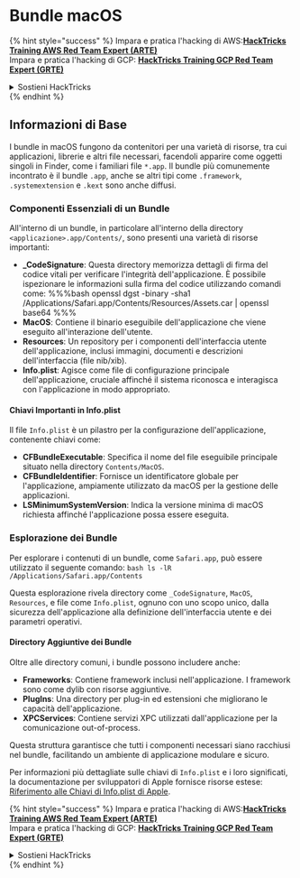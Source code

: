 # Bundle macOS

{% hint style="success" %}
Impara e pratica l'hacking di AWS:<img src="/.gitbook/assets/arte.png" alt="" data-size="line">[**HackTricks Training AWS Red Team Expert (ARTE)**](https://training.hacktricks.xyz/courses/arte)<img src="/.gitbook/assets/arte.png" alt="" data-size="line">\
Impara e pratica l'hacking di GCP: <img src="/.gitbook/assets/grte.png" alt="" data-size="line">[**HackTricks Training GCP Red Team Expert (GRTE)**<img src="/.gitbook/assets/grte.png" alt="" data-size="line">](https://training.hacktricks.xyz/courses/grte)

<details>

<summary>Sostieni HackTricks</summary>

* Controlla i [**piani di abbonamento**](https://github.com/sponsors/carlospolop)!
* **Unisciti al** 💬 [**gruppo Discord**](https://discord.gg/hRep4RUj7f) o al [**gruppo telegram**](https://t.me/peass) o **seguici** su **Twitter** 🐦 [**@hacktricks\_live**](https://twitter.com/hacktricks\_live)**.**
* **Condividi trucchi di hacking inviando PR ai** [**HackTricks**](https://github.com/carlospolop/hacktricks) e [**HackTricks Cloud**](https://github.com/carlospolop/hacktricks-cloud) repository di GitHub.

</details>
{% endhint %}

## Informazioni di Base

I bundle in macOS fungono da contenitori per una varietà di risorse, tra cui applicazioni, librerie e altri file necessari, facendoli apparire come oggetti singoli in Finder, come i familiari file `*.app`. Il bundle più comunemente incontrato è il bundle `.app`, anche se altri tipi come `.framework`, `.systemextension` e `.kext` sono anche diffusi.

### Componenti Essenziali di un Bundle

All'interno di un bundle, in particolare all'interno della directory `<applicazione>.app/Contents/`, sono presenti una varietà di risorse importanti:

* **\_CodeSignature**: Questa directory memorizza dettagli di firma del codice vitali per verificare l'integrità dell'applicazione. È possibile ispezionare le informazioni sulla firma del codice utilizzando comandi come: %%%bash openssl dgst -binary -sha1 /Applications/Safari.app/Contents/Resources/Assets.car | openssl base64 %%%
* **MacOS**: Contiene il binario eseguibile dell'applicazione che viene eseguito all'interazione dell'utente.
* **Resources**: Un repository per i componenti dell'interfaccia utente dell'applicazione, inclusi immagini, documenti e descrizioni dell'interfaccia (file nib/xib).
* **Info.plist**: Agisce come file di configurazione principale dell'applicazione, cruciale affinché il sistema riconosca e interagisca con l'applicazione in modo appropriato.

#### Chiavi Importanti in Info.plist

Il file `Info.plist` è un pilastro per la configurazione dell'applicazione, contenente chiavi come:

* **CFBundleExecutable**: Specifica il nome del file eseguibile principale situato nella directory `Contents/MacOS`.
* **CFBundleIdentifier**: Fornisce un identificatore globale per l'applicazione, ampiamente utilizzato da macOS per la gestione delle applicazioni.
* **LSMinimumSystemVersion**: Indica la versione minima di macOS richiesta affinché l'applicazione possa essere eseguita.

### Esplorazione dei Bundle

Per esplorare i contenuti di un bundle, come `Safari.app`, può essere utilizzato il seguente comando: `bash ls -lR /Applications/Safari.app/Contents`

Questa esplorazione rivela directory come `_CodeSignature`, `MacOS`, `Resources`, e file come `Info.plist`, ognuno con uno scopo unico, dalla sicurezza dell'applicazione alla definizione dell'interfaccia utente e dei parametri operativi.

#### Directory Aggiuntive dei Bundle

Oltre alle directory comuni, i bundle possono includere anche:

* **Frameworks**: Contiene framework inclusi nell'applicazione. I framework sono come dylib con risorse aggiuntive.
* **PlugIns**: Una directory per plug-in ed estensioni che migliorano le capacità dell'applicazione.
* **XPCServices**: Contiene servizi XPC utilizzati dall'applicazione per la comunicazione out-of-process.

Questa struttura garantisce che tutti i componenti necessari siano racchiusi nel bundle, facilitando un ambiente di applicazione modulare e sicuro.

Per informazioni più dettagliate sulle chiavi di `Info.plist` e i loro significati, la documentazione per sviluppatori di Apple fornisce risorse estese: [Riferimento alle Chiavi di Info.plist di Apple](https://developer.apple.com/library/archive/documentation/General/Reference/InfoPlistKeyReference/Introduction/Introduction.html).

{% hint style="success" %}
Impara e pratica l'hacking di AWS:<img src="/.gitbook/assets/arte.png" alt="" data-size="line">[**HackTricks Training AWS Red Team Expert (ARTE)**](https://training.hacktricks.xyz/courses/arte)<img src="/.gitbook/assets/arte.png" alt="" data-size="line">\
Impara e pratica l'hacking di GCP: <img src="/.gitbook/assets/grte.png" alt="" data-size="line">[**HackTricks Training GCP Red Team Expert (GRTE)**<img src="/.gitbook/assets/grte.png" alt="" data-size="line">](https://training.hacktricks.xyz/courses/grte)

<details>

<summary>Sostieni HackTricks</summary>

* Controlla i [**piani di abbonamento**](https://github.com/sponsors/carlospolop)!
* **Unisciti al** 💬 [**gruppo Discord**](https://discord.gg/hRep4RUj7f) o al [**gruppo telegram**](https://t.me/peass) o **seguici** su **Twitter** 🐦 [**@hacktricks\_live**](https://twitter.com/hacktricks\_live)**.**
* **Condividi trucchi di hacking inviando PR ai** [**HackTricks**](https://github.com/carlospolop/hacktricks) e [**HackTricks Cloud**](https://github.com/carlospolop/hacktricks-cloud) repository di GitHub.

</details>
{% endhint %}
